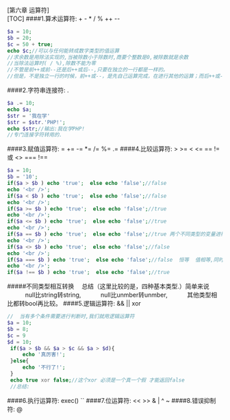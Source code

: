 [第六章 运算符]    
[TOC]
####1.算术运算符: + - * / % ++ --
```php
$a = 10;
$b = 20;
$c = 50 + true;
echo $c;//可以与任何能转成数字类型的值运算
//求余数是用除法实现的,当被除数小于除数时,商要个整数是0,被除数就是余数
//当除法运算时( / %),除数不能为零
//不管是前++或前--还是后++或后--,只要在独立的一行都是一样的。
//但是，不是独立一行的时候，前++或--，是先自己运算完成，在进行其他的运算；而后++或--，就是等你公式先算完，再来加上这个值
```
####2.字符串连接符: .
```php
$a .= 10;
echo $a;
$str = '我在学'
$str = $str.'PHP!';
echo $str;//输出:我在学PHP!
//专门连接字符转用的.
```
####3.赋值运算符: = += -= *= /= %= .=
####4.比较运算符: > >= < <= == != 或 <> === !==
```php
$a = 10;
$b = '10';
if($a > $b ) echo 'true';  else echo 'false';//false
echo '<br />';
if($a < $b ) echo 'true';  else echo 'false';//false
echo '<br />';
if($a >= $b ) echo 'true';  else echo 'false';//true
echo '<br />';
if($a <= $b ) echo 'true';  else echo 'false';//true
echo '<br />';
if($a == $b ) echo 'true';  else echo 'false';//true 两个不同类型的变量进行比较时,会自动转换
echo '<br />';
if($a <> $b ) echo 'true';  else echo 'false';//false
echo '<br />';
if($a === $b ) echo 'true';  else echo 'false';//false  恒等  值相等,同时类型也要相等
echo '<br />';
if($a !== $b ) echo 'true';  else echo 'false';//true 
```
#####不同类型相互转换
&emsp;总结（这里比较的是，四种基本类型.）简单来说
&emsp;&emsp;&emsp;null比string转string,
&emsp;&emsp;&emsp;null比unmber转unmber,
&emsp;&emsp;&emsp;其他类型相比都转bool再比较。
####5.逻辑运算符: && || xor
```php
//  当有多个条件需要进行判断时,我们就用逻辑运算符
$a = 10;
$b = 8;
$c = 9
$d = 10;
 if($a > $b && $a > $c && $a > $d){
     echo '真厉害!';
 }else{
     echo '不行了!';
 }
 echo true xor false;//这个xor 必须是一个真一个假 才能返回false
 //总结:    
```
####6.执行运算符: exec() ``
####7.位运算符: << >> & | ^ ~
####8.错误抑制符: @ 



